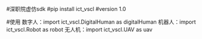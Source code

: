 #深职院虚仿sdk
#pip install ict_vscl
#version 1.0

#使用
数字人：import ict_vscl.DigitalHuman as digitalHuman
机器人：import ict_vscl.Robot as robot
无人机：import ict_vscl.UAV as uav